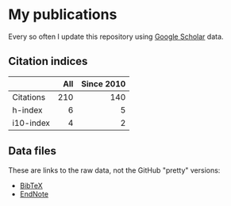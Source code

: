 # My publications

Every so often I update this repository using [Google Scholar][1] data.

## Citation indices

|   | All | Since 2010 |
|---|----:|-----------:|
| Citations | 210 | 140 |
| h-index | 6 | 5 |
| i10-index | 4 | 2 |

## Data files

These are links to the raw data, not the GitHub "pretty" versions:

* [BibTeX][2]
* [EndNote][3]

[1]: http://scholar.google.co.uk/citations?user=lIcRrmQAAAAJ&hl=en
[2]: https://raw.githubusercontent.com/hainesr/publications/master/RobertHaines.bib
[3]: https://raw.githubusercontent.com/hainesr/publications/master/RobertHaines.enw
